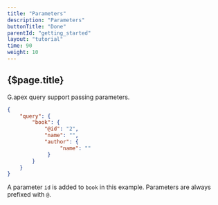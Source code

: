 ```yaml
---
title: "Parameters"
description: "Parameters"
buttonTitle: "Done"
parentId: "getting_started"
layout: "tutorial"
time: 90
weight: 10
---
```


## {$page.title}

G.apex query support passing parameters.

```JSON
{
    "query": {
        "book": {
            "@id": "2",
            "name": "",
            "author": {
                 "name": ""
             }
        }
    }
}
```

A parameter `id` is added to `book` in this example. Parameters are always prefixed with `@`.
